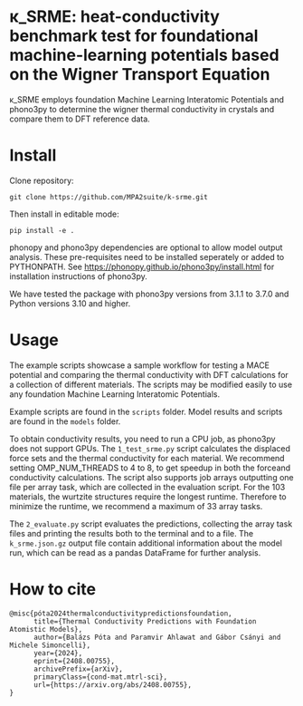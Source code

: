 # κ_SRME: heat-conductivity benchmark test for foundational machine-learning potentials based on the Wigner Transport Equation 

κ_SRME employs foundation Machine Learning Interatomic Potentials and phono3py to determine the wigner thermal conductivity in crystals and compare them to DFT reference data.

# Install 
Clone repository:
```
git clone https://github.com/MPA2suite/k-srme.git
```
Then install in editable mode:
```
pip install -e .
```


phonopy and phono3py dependencies are optional to allow model output analysis.
 These pre-requisites need to be installed seperately or added to PYTHONPATH.
See https://phonopy.github.io/phono3py/install.html for installation instructions of phono3py.

We have tested the package with phono3py versions from 3.1.1 to 3.7.0 and Python versions 3.10 and higher.


# Usage
The example scripts showcase a sample workflow for testing a MACE potential and comparing the thermal conductivity with DFT calculations for a collection of different materials. The scripts may be modified easily to use any foundation Machine Learning Interatomic Potentials. 

Example scripts are found in the `scripts` folder. Model results and scripts are found in the `models` folder. 

To obtain conductivity results, you need to run a CPU job, as phono3py does not support GPUs. The `1_test_srme.py` script calculates the displaced force sets and the thermal conductivity for each material. We recommend setting OMP_NUM_THREADS to 4 to 8, to get speedup in both the forceand conductivity calculations. The script also supports job arrays outputting one file per array task, which are collected in the evaluation script. For the 103 materials, the wurtzite structures require the longest runtime. Therefore to minimize the runtime, we recommend a maximum of 33 array tasks.

The `2_evaluate.py` script evaluates the predictions, collecting the array task files and printing the results both to the terminal and to a file. The `k_srme.json.gz` output file contain additional information about the model run, which can be read as a pandas DataFrame for further analysis.




# How to cite

```
@misc{póta2024thermalconductivitypredictionsfoundation,
      title={Thermal Conductivity Predictions with Foundation Atomistic Models}, 
      author={Balázs Póta and Paramvir Ahlawat and Gábor Csányi and Michele Simoncelli},
      year={2024},
      eprint={2408.00755},
      archivePrefix={arXiv},
      primaryClass={cond-mat.mtrl-sci},
      url={https://arxiv.org/abs/2408.00755}, 
}
```
